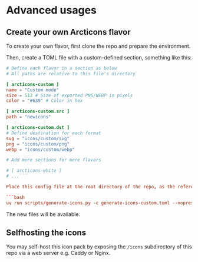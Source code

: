 # Advanced usages

## Create your own Arcticons flavor

To create your own flavor, first clone the repo and prepare the environment.

Then, create a TOML file with a custom-defined section, something like this:

```toml
# Define each flavor in a section as below
# All paths are relative to this file's directory

[ arcticons-custom ]
name = "Custom mode"
size = 512 # Size of exported PNG/WEBP in pixels
color = "#639" # Color in hex

[ arcticons-custom.src ]
path = "newicons"

[ arcticons-custom.dst ]
# Define destination for each format
svg = "icons/custom/svg"
png = "icons/custom/png"
webp = "icons/custom/webp"

# Add more sections for more flavors

# [ arcticons-white ]
# ...```

Place this config file at the root directory of the repo, as the referenced paths are **relative** to the file. Then run the `generate-icons.py` script referencing it:

```bash
uv run scripts/generate-icons.py -c generate-icons-custom.toml --nopreserve
```

The new files will be available.

## Selfhosting the icons

You may self-host this icon pack by exposing the `/icons` subdirectory of this repo via a web server e.g. Caddy or Nginx.